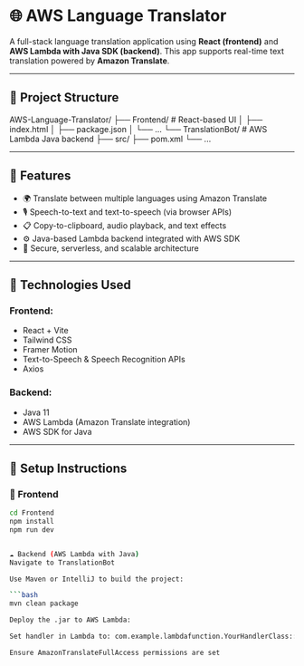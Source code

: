 # 🌐 AWS Language Translator

A full-stack language translation application using **React (frontend)** and **AWS Lambda with Java SDK (backend)**. This app supports real-time text translation powered by **Amazon Translate**.

---

## 📁 Project Structure

AWS-Language-Translator/
├── Frontend/ # React-based UI
│ ├── index.html
│ ├── package.json
│ └── ...
└── TranslationBot/ # AWS Lambda Java backend
├── src/
├── pom.xml
└── ...



---

## 🚀 Features

- 🌍 Translate between multiple languages using Amazon Translate
- 🎙️ Speech-to-text and text-to-speech (via browser APIs)
- 📋 Copy-to-clipboard, audio playback, and text effects
- ⚙️ Java-based Lambda backend integrated with AWS SDK
- 📡 Secure, serverless, and scalable architecture

---

## 🔧 Technologies Used

### Frontend:
- React + Vite
- Tailwind CSS
- Framer Motion
- Text-to-Speech & Speech Recognition APIs
- Axios

### Backend:
- Java 11
- AWS Lambda (Amazon Translate integration)
- AWS SDK for Java

---

## 🚚 Setup Instructions

### 🔨 Frontend

```bash
cd Frontend
npm install
npm run dev


☁️ Backend (AWS Lambda with Java)
Navigate to TranslationBot

Use Maven or IntelliJ to build the project:

```bash
mvn clean package

Deploy the .jar to AWS Lambda:

Set handler in Lambda to: com.example.lambdafunction.YourHandlerClass::handleRequest

Ensure AmazonTranslateFullAccess permissions are set